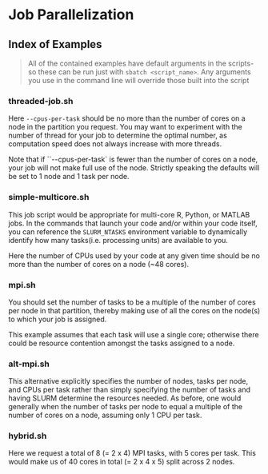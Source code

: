# Job Parallelization

## Index of Examples

> All of the contained examples have default arguments in the scripts- so these
> can be run just with `sbatch <script_name>`.  Any arguments you use in the
> command line will override those built into the script

### threaded-job.sh

Here `--cpus-per-task` should be no more than the number of cores on a node in the partition you request. You may want to experiment with the number of thread for your job to determine the optimal number, as computation speed does not always increase with more threads.

Note that if ``--cpus-per-task` is fewer than the number of cores on a node, your job will not make full use of the node. Strictly speaking the defaults will be set to 1 node and 1 task per node.

### simple-multicore.sh

This job script would be appropriate for multi-core R, Python, or MATLAB jobs. In the commands that launch your code and/or within your code itself, you can reference the `SLURM_NTASKS` environment variable to dynamically identify how many tasks(i.e. processing units) are available to you.

Here the number of CPUs used by your code at any given time should be no more than the number of cores on a node (~48 cores).

### mpi.sh

You should set the number of tasks to be a multiple of the number of cores per node in that partition, thereby making use of all the cores on the node(s) to which your job is assigned.

This example assumes that each task will use a single core; otherwise there could be resource contention amongst the tasks assigned to a node.

### alt-mpi.sh

This alternative explicitly specifies the number of nodes, tasks per node, and CPUs per task rather than simply specifying the number of tasks and having SLURM determine the resources needed. As before, one would generally when the number of tasks per node to equal a multiple of the number of cores on a node, assuming only 1 CPU per task.

### hybrid.sh

Here we request a total of 8 (= 2 x 4) MPI tasks, with 5 cores per task. This would make us of 40 cores in total (= 2 x 4 x 5) split across 2 nodes.